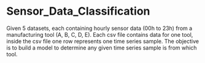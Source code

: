 # Sensor_Data_Classification
Given 5 datasets, each containing hourly sensor data (00h to 23h) from a manufacturing tool (A, B, C, D, E). Each csv file contains data for one tool, inside the csv file one row represents one time series sample. The objective is to build a model to determine any given time series sample is from which tool.
